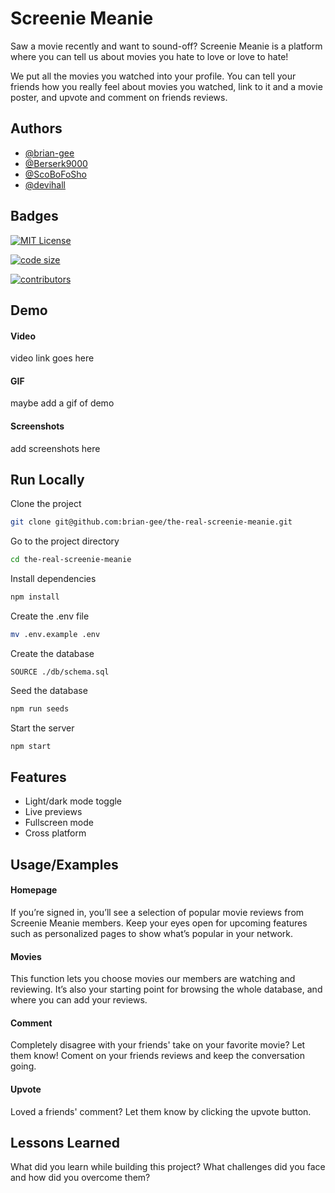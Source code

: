 # Screenie Meanie

Saw a movie recently and want to sound-off? Screenie Meanie is a platform where you can tell us about movies you hate to love or love to hate!

We put all the movies you watched into your profile.  You can tell your friends how you really feel about movies you watched, link to it and a movie poster, and upvote and comment on friends reviews.

## Authors

- [@brian-gee](https://www.github.com/brian-gee)
- [@Berserk9000](https://www.github.com/Berserk9000)
- [@ScoBoFoSho](https://www.github.com/ScoBoFoSho)
- [@devihall](https://www.github.com/devihall)


## Badges



[![MIT License](https://img.shields.io/badge/License-MIT-green.svg)](https://choosealicense.com/licenses/mit/)

[![code size](https://img.shields.io/github/languages/code-size/brian-gee/the-real-screenie-meanie)](https://img.shields.io/github/languages/code-size/brian-gee/the-real-screenie-meanie)

[![contributors](https://img.shields.io/badge/contributors-4-blue)](https://img.shields.io/badge/contributors-4-blue)


## Demo

#### Video
video link goes here
#### GIF
maybe add a gif of demo
#### Screenshots
add screenshots here


## Run Locally

Clone the project

```bash
git clone git@github.com:brian-gee/the-real-screenie-meanie.git
```

Go to the project directory

```bash
cd the-real-screenie-meanie
```

Install dependencies

```bash
npm install
```

Create the .env file

```bash
mv .env.example .env
```

Create the database

```mysql
SOURCE ./db/schema.sql
```

Seed the database

```bash
npm run seeds
```

Start the server

```bash
npm start
```


## Features

- Light/dark mode toggle
- Live previews
- Fullscreen mode
- Cross platform


## Usage/Examples

#### Homepage
If you’re signed in, you’ll see a selection of popular movie reviews from Screenie Meanie members. Keep your eyes open for upcoming features such as personalized pages to show what’s popular in your network.

#### Movies
This function lets you choose movies our members are watching and reviewing. It’s also your starting point for browsing the whole database, and where you can add your reviews.

#### Comment
Completely disagree with your friends' take on your favorite movie? Let them know! Coment on your friends reviews and keep the conversation going.

#### Upvote
Loved a friends' comment? Let them know by clicking the upvote button.



## Lessons Learned

What did you learn while building this project? What challenges did you face and how did you overcome them?


